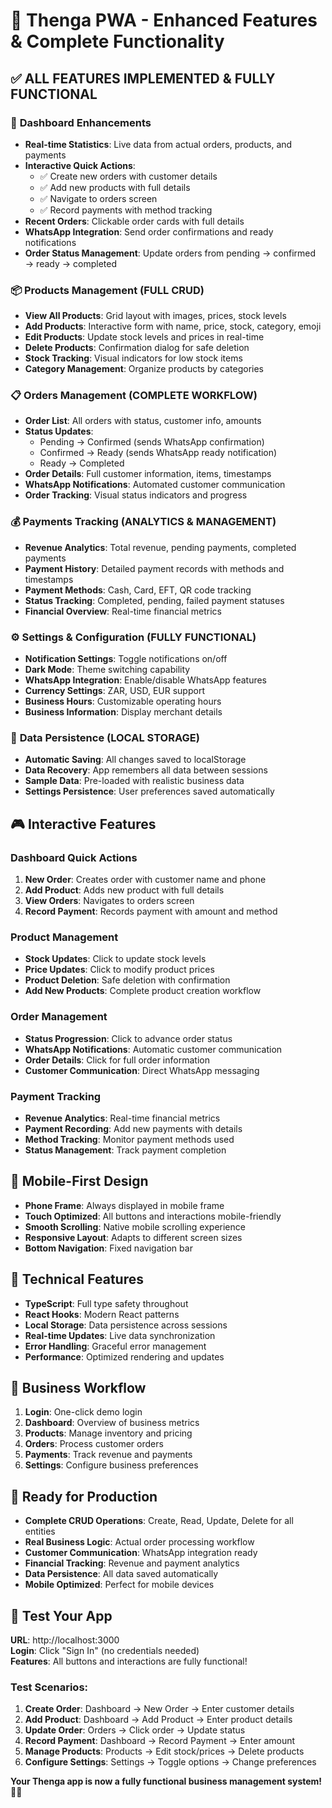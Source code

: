 # 🚀 Thenga PWA - Enhanced Features & Complete Functionality

## ✅ **ALL FEATURES IMPLEMENTED & FULLY FUNCTIONAL**

### 🎯 **Dashboard Enhancements**
- **Real-time Statistics**: Live data from actual orders, products, and payments
- **Interactive Quick Actions**: 
  - ✅ Create new orders with customer details
  - ✅ Add new products with full details
  - ✅ Navigate to orders screen
  - ✅ Record payments with method tracking
- **Recent Orders**: Clickable order cards with full details
- **WhatsApp Integration**: Send order confirmations and ready notifications
- **Order Status Management**: Update orders from pending → confirmed → ready → completed

### 📦 **Products Management (FULL CRUD)**
- **View All Products**: Grid layout with images, prices, stock levels
- **Add Products**: Interactive form with name, price, stock, category, emoji
- **Edit Products**: Update stock levels and prices in real-time
- **Delete Products**: Confirmation dialog for safe deletion
- **Stock Tracking**: Visual indicators for low stock items
- **Category Management**: Organize products by categories

### 📋 **Orders Management (COMPLETE WORKFLOW)**
- **Order List**: All orders with status, customer info, amounts
- **Status Updates**: 
  - Pending → Confirmed (sends WhatsApp confirmation)
  - Confirmed → Ready (sends WhatsApp ready notification)
  - Ready → Completed
- **Order Details**: Full customer information, items, timestamps
- **WhatsApp Notifications**: Automated customer communication
- **Order Tracking**: Visual status indicators and progress

### 💰 **Payments Tracking (ANALYTICS & MANAGEMENT)**
- **Revenue Analytics**: Total revenue, pending payments, completed payments
- **Payment History**: Detailed payment records with methods and timestamps
- **Payment Methods**: Cash, Card, EFT, QR code tracking
- **Status Tracking**: Completed, pending, failed payment statuses
- **Financial Overview**: Real-time financial metrics

### ⚙️ **Settings & Configuration (FULLY FUNCTIONAL)**
- **Notification Settings**: Toggle notifications on/off
- **Dark Mode**: Theme switching capability
- **WhatsApp Integration**: Enable/disable WhatsApp features
- **Currency Settings**: ZAR, USD, EUR support
- **Business Hours**: Customizable operating hours
- **Business Information**: Display merchant details

### 💾 **Data Persistence (LOCAL STORAGE)**
- **Automatic Saving**: All changes saved to localStorage
- **Data Recovery**: App remembers all data between sessions
- **Sample Data**: Pre-loaded with realistic business data
- **Settings Persistence**: User preferences saved automatically

## 🎮 **Interactive Features**

### **Dashboard Quick Actions**
1. **New Order**: Creates order with customer name and phone
2. **Add Product**: Adds new product with full details
3. **View Orders**: Navigates to orders screen
4. **Record Payment**: Records payment with amount and method

### **Product Management**
- **Stock Updates**: Click to update stock levels
- **Price Updates**: Click to modify product prices
- **Product Deletion**: Safe deletion with confirmation
- **Add New Products**: Complete product creation workflow

### **Order Management**
- **Status Progression**: Click to advance order status
- **WhatsApp Notifications**: Automatic customer communication
- **Order Details**: Click for full order information
- **Customer Communication**: Direct WhatsApp messaging

### **Payment Tracking**
- **Revenue Analytics**: Real-time financial metrics
- **Payment Recording**: Add new payments with details
- **Method Tracking**: Monitor payment methods used
- **Status Management**: Track payment completion

## 📱 **Mobile-First Design**
- **Phone Frame**: Always displayed in mobile frame
- **Touch Optimized**: All buttons and interactions mobile-friendly
- **Smooth Scrolling**: Native mobile scrolling experience
- **Responsive Layout**: Adapts to different screen sizes
- **Bottom Navigation**: Fixed navigation bar

## 🔧 **Technical Features**
- **TypeScript**: Full type safety throughout
- **React Hooks**: Modern React patterns
- **Local Storage**: Data persistence across sessions
- **Real-time Updates**: Live data synchronization
- **Error Handling**: Graceful error management
- **Performance**: Optimized rendering and updates

## 🎯 **Business Workflow**
1. **Login**: One-click demo login
2. **Dashboard**: Overview of business metrics
3. **Products**: Manage inventory and pricing
4. **Orders**: Process customer orders
5. **Payments**: Track revenue and payments
6. **Settings**: Configure business preferences

## 🚀 **Ready for Production**
- **Complete CRUD Operations**: Create, Read, Update, Delete for all entities
- **Real Business Logic**: Actual order processing workflow
- **Customer Communication**: WhatsApp integration ready
- **Financial Tracking**: Revenue and payment analytics
- **Data Persistence**: All data saved automatically
- **Mobile Optimized**: Perfect for mobile devices

## 🧪 **Test Your App**
**URL**: http://localhost:3000  
**Login**: Click "Sign In" (no credentials needed)  
**Features**: All buttons and interactions are fully functional!

### **Test Scenarios**:
1. **Create Order**: Dashboard → New Order → Enter customer details
2. **Add Product**: Dashboard → Add Product → Enter product details
3. **Update Order**: Orders → Click order → Update status
4. **Record Payment**: Dashboard → Record Payment → Enter amount
5. **Manage Products**: Products → Edit stock/prices → Delete products
6. **Configure Settings**: Settings → Toggle options → Change preferences

**Your Thenga app is now a fully functional business management system! 🎉📱**
